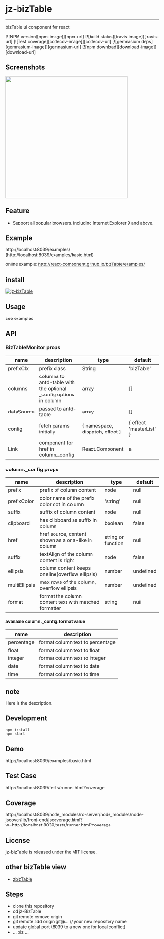 # jz-bizTable
---

bizTable ui component for react

[![NPM version][npm-image]][npm-url]
[![build status][travis-image]][travis-url]
[![Test coverage][codecov-image]][codecov-url]
[![gemnasium deps][gemnasium-image]][gemnasium-url]
[![npm download][download-image]][download-url]


## Screenshots
<img src="./assets/biztable" width="400"/>

## Feature

* Support all popular browsers, including Internet Explorer 9 and above.

## Example
http://localhost:8039/examples/
(http://localhost:8039/examples/basic.html)

online example: http://react-component.github.io/bizTable/examples/  

## install

[![jz-bizTable](https://nodei.co/npm/jz-bizTable.png)](https://npmjs.org/package/jz-bizTable)

## Usage

see examples

## API

### BizTableMonitor props

| name     | description    | type     | default      |
|----------|----------------|----------|--------------|
| prefixClx | prefix class | String | 'bizTable' |
| columns | columns to antd-table with the optional _config options in column | array | [] |
| dataSource | passed to antd-table | array | [] |
| config | fetch params initially | { namespace, dispatch, effect } | { effect: 'masterList' } |
| Link | component for href in column._config | React.Component | a |

### column._config props
| name     | description    | type     | default      |
|----------|----------------|----------|--------------|
| prefix | prefix of column content | node | null |
| prefixColor | color name of the prefix color dot in column | 'string' | null |
| suffix | suffix of column content | node | null |
| clipboard | has clipboard as suffix in column | boolean | false |
| href | href source, content shown as a or a-like in column  | string or function | null |
| suffix | textAlign of the column content is right | node | false |
| ellipsis | column content keeps oneline(overflow ellipsis) | number | undefined |
| multiEllipsis | max rows of the column, overflow ellipsis | number | undefined |
| format | format the column content text with matched formatter | string | null |

#### available column._config.format value
| name     | description    |
|----------|----------------|
| percentage | format column text to percentage |
| float | format column text to float |
| integer | format column text to integer |
| date | format column text to date |
| time | format column text to time |

## note
Here is the description.


## Development
```
npm install
npm start
```

## Demo
http://localhost:8039/examples/basic.html

## Test Case
http://localhost:8039/tests/runner.html?coverage

## Coverage

http://localhost:8039/node_modules/rc-server/node_modules/node-jscover/lib/front-end/jscoverage.html?w=http://localhost:8039/tests/runner.html?coverage

## License
jz-bizTable is released under the MIT license.

## other bizTable view
- [zbizTable]()

## Steps
- clone this repository
- cd jz-BizTable
- git remote remove origin
- git remote add origin git@... // your new repository name
- update global port (8039 to a new one for local conflict)
- ... biz ...

